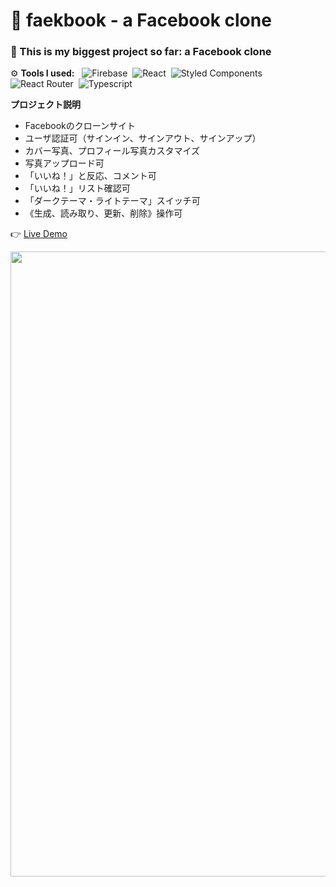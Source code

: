 # 🌱 faekbook - a Facebook clone

### 🤩 This is my biggest project so far: a Facebook clone

⚙️ **Tools I used:** &nbsp;
![Firebase](https://img.shields.io/badge/-Firebase-05122A?style=flat&logo=firebase)&nbsp;
![React](https://img.shields.io/badge/-React-05122A?style=flat&logo=react)&nbsp;
![Styled Components](https://img.shields.io/badge/-Styled%20Components-05122A?style=flat&logo=styled-components)&nbsp;
![React Router](https://img.shields.io/badge/-React%20Router-05122A?style=flat&logo=react-router)&nbsp;
![Typescript](https://img.shields.io/badge/-Typescript-05122A?style=flat&logo=typescript)&nbsp;

**プロジェクト説明**
- Facebookのクローンサイト
- ユーザ認証可（サインイン、サインアウト、サインアップ）
- カバー写真、プロフィール写真カスタマイズ
- 写真アップロード可
- 「いいね！」と反応、コメント可
- 「いいね！」リスト確認可
- 「ダークテーマ・ライトテーマ」スイッチ可
- 《生成、読み取り、更新、削除》操作可

👉 [Live Demo](https://thanh-luan-nguyen.github.io/faekbook/)

<img src="https://github.com/thanh-luan-nguyen/thanh-luan-nguyen/blob/main/project_preview_gifs/theOdinProject/faekbook.gif" width=1000/>
